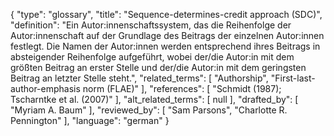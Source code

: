 {
    "type": "glossary",
    "title": "Sequence-determines-credit approach (SDC)",
    "definition": "Ein Autor:innenschaftssystem, das die Reihenfolge der Autor:innenschaft auf der Grundlage des Beitrags der einzelnen Autor:innen festlegt. Die Namen der Autor:innen werden entsprechend ihres Beitrags in absteigender Reihenfolge aufgeführt, wobei der/die Autor:in mit dem größten Beitrag an erster Stelle und der/die Autor:in mit dem geringsten Beitrag an letzter Stelle steht.",
    "related_terms": [
        "Authorship",
        "First-last-author-emphasis norm (FLAE)"
    ],
    "references": [
        "Schmidt (1987); Tscharntke et al. (2007)"
    ],
    "alt_related_terms": [
        null
    ],
    "drafted_by": [
        "Myriam A. Baum"
    ],
    "reviewed_by": [
        "Sam Parsons",
        "Charlotte R. Pennington"
    ],
    "language": "german"
}